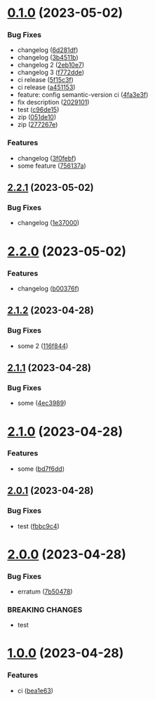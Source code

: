 # [0.1.0](https://github.com/CristinaRibateCog/github-actions-react/compare/v2.2.1...v0.1.0) (2023-05-02)


### Bug Fixes

* changelog ([6d281df](https://github.com/CristinaRibateCog/github-actions-react/commit/6d281df4de1cd858e9c0becd714ffee9c4158777))
* changelog ([3b4511b](https://github.com/CristinaRibateCog/github-actions-react/commit/3b4511bb2d1ea2efe453ef1c0b503d62464fcdef))
* changelog 2 ([2eb10e7](https://github.com/CristinaRibateCog/github-actions-react/commit/2eb10e7e608171af72034585da999fbdd27c1735))
* changelog 3 ([f772dde](https://github.com/CristinaRibateCog/github-actions-react/commit/f772dde356017a76cdf16bfe8475a2b401d3e9df))
* ci release ([5f15c3f](https://github.com/CristinaRibateCog/github-actions-react/commit/5f15c3fcd4d5e50ed83e368d8b7a08acb5c68ca2))
* ci release ([a451153](https://github.com/CristinaRibateCog/github-actions-react/commit/a451153abf7f60a50108b5b916f428a87595a517))
* feature: config semantic-version ci ([4fa3e3f](https://github.com/CristinaRibateCog/github-actions-react/commit/4fa3e3f09a645b2cf5c006b5bf92a6b9b7c6abcc))
* fix description ([2029101](https://github.com/CristinaRibateCog/github-actions-react/commit/202910198ac0aef9a1b4513fc90797f285a486b1))
* test ([c96de15](https://github.com/CristinaRibateCog/github-actions-react/commit/c96de15b7ad054e0a658e076bef1e02acee9354c))
* zip ([051de10](https://github.com/CristinaRibateCog/github-actions-react/commit/051de10b394af29d407083f27b8f5e5593f27bf1))
* zip ([277267e](https://github.com/CristinaRibateCog/github-actions-react/commit/277267ee88fc3743b73cfd7019da58e682fe39c3))


### Features

* changelog ([3f0febf](https://github.com/CristinaRibateCog/github-actions-react/commit/3f0febfa1f183654fd04966022b050e6d1cf2d3c))
* some feature ([756137a](https://github.com/CristinaRibateCog/github-actions-react/commit/756137a4e6067bacab06a1290078c86e4772a048))



## [2.2.1](https://github.com/CristinaRibateCog/github-actions-react/compare/v2.2.0...v2.2.1) (2023-05-02)


### Bug Fixes

* changelog ([1e37000](https://github.com/CristinaRibateCog/github-actions-react/commit/1e37000a969ca6b6d0819559eeb5aad6b4d4a398))



# [2.2.0](https://github.com/CristinaRibateCog/github-actions-react/compare/v2.1.2...v2.2.0) (2023-05-02)


### Features

* changelog ([b00376f](https://github.com/CristinaRibateCog/github-actions-react/commit/b00376f7b60e2efd9c00a95089197d662330352d))



## [2.1.2](https://github.com/CristinaRibateCog/github-actions-react/compare/v2.1.1...v2.1.2) (2023-04-28)


### Bug Fixes

* some 2 ([116f844](https://github.com/CristinaRibateCog/github-actions-react/commit/116f844a77a9c2cad8329599c508b9c03b4d4810))



## [2.1.1](https://github.com/CristinaRibateCog/github-actions-react/compare/v2.1.0...v2.1.1) (2023-04-28)


### Bug Fixes

* some ([4ec3989](https://github.com/CristinaRibateCog/github-actions-react/commit/4ec3989242ff5b5d6f368ba9b1c0ec915a6c37af))



# [2.1.0](https://github.com/CristinaRibateCog/github-actions-react/compare/v2.0.1...v2.1.0) (2023-04-28)


### Features

* some ([bd7f6dd](https://github.com/CristinaRibateCog/github-actions-react/commit/bd7f6dda9f2a6788fece80754461670cd93d7704))



## [2.0.1](https://github.com/CristinaRibateCog/github-actions-react/compare/v2.0.0...v2.0.1) (2023-04-28)


### Bug Fixes

* test ([fbbc9c4](https://github.com/CristinaRibateCog/github-actions-react/commit/fbbc9c4f527499c87f7438241c704eeabc06a780))



# [2.0.0](https://github.com/CristinaRibateCog/github-actions-react/compare/v1.0.0...v2.0.0) (2023-04-28)


### Bug Fixes

* erratum ([7b50478](https://github.com/CristinaRibateCog/github-actions-react/commit/7b50478dd918b6ca6087ac354cedf596b65548ff))


### BREAKING CHANGES

* test



# [1.0.0](https://github.com/CristinaRibateCog/github-actions-react/compare/bea1e63c74cc97ac53d5f0f44382949bb4811ae4...v1.0.0) (2023-04-28)


### Features

* ci ([bea1e63](https://github.com/CristinaRibateCog/github-actions-react/commit/bea1e63c74cc97ac53d5f0f44382949bb4811ae4))



